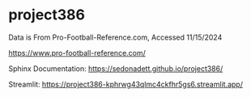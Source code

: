 # project386
Data is From Pro-Football-Reference.com, Accessed 11/15/2024

https://www.pro-football-reference.com/

Sphinx Documentation:
https://sedonadett.github.io/project386/ 

Streamlit: https://project386-kphrwg43qlmc4ckfhr5gs6.streamlit.app/ 
